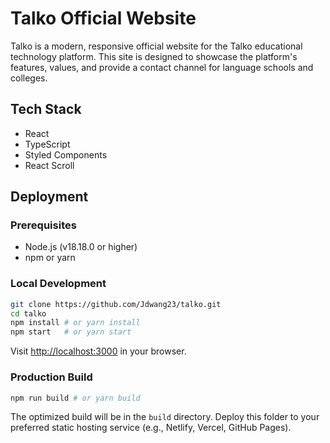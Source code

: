 # Talko Official Website

Talko is a modern, responsive official website for the Talko educational technology platform. This site is designed to showcase the platform's features, values, and provide a contact channel for language schools and colleges.

## Tech Stack
- React
- TypeScript
- Styled Components
- React Scroll

## Deployment

### Prerequisites
- Node.js (v18.18.0 or higher)
- npm or yarn

### Local Development
```bash
git clone https://github.com/Jdwang23/talko.git
cd talko
npm install # or yarn install
npm start   # or yarn start
```
Visit [http://localhost:3000](http://localhost:3000) in your browser.

### Production Build
```bash
npm run build # or yarn build
```
The optimized build will be in the `build` directory. Deploy this folder to your preferred static hosting service (e.g., Netlify, Vercel, GitHub Pages).
